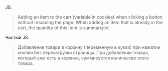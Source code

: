 JS. 
> Adding an item to the cart (variable in cookies) when clicking a button without reloading the page. 
> When adding an item that is already in the cart, the quantity of this item is summarized.

Чистый JS. 
> Добавление товара в корзину (переменную  в куках) при нажатии кнопки без перезагрузки страницы. 
> При добавлении товара, который уже есть в корзине, суммируется количество этого товара.
